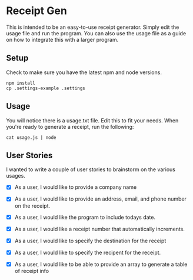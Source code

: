 # Receipt Gen

This is intended to be an easy-to-use receipt generator. Simply edit the usage file and run the program. You can also use the usage file as a guide on how to integrate this with a larger program.

## Setup

Check to make sure you have the latest npm and node versions.

```
npm install
cp .settings-example .settings
```

## Usage

You will notice there is a usage.txt file. Edit this to fit your needs. When you're ready to generate a receipt, run the following:

```
cat usage.js | node
```

## User Stories

I wanted to write a couple of user stories to brainstorm on the various usages.

- [x] As a user, I would like to provide a company name

- [x] As a user, I would like to provide an address, email, and phone number on the receipt.

- [x] As a user, I would like the program to include todays date.

- [x] As a user, I would like a receipt number that automatically increments.

- [x] As a user, I would like to specify the destination for the receipt

- [x] As a user, I would like to specify the recipent for the receipt.

- [x] As a user, I would like to be able to provide an array to generate a table of receipt info

